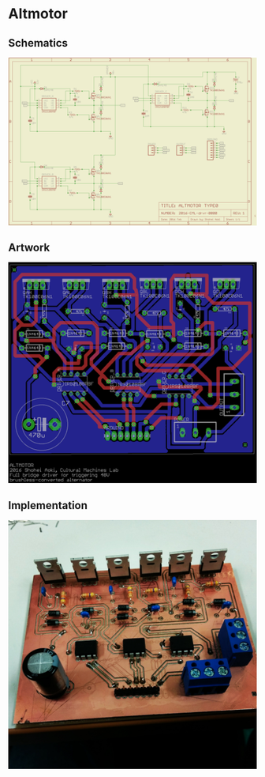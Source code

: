 # Altmotor
## Schematics
![brd](altmotor_sch.png)
## Artwork
![sch](altmotor_brd.png)
## Implementation
![pcb](image.jpg)




